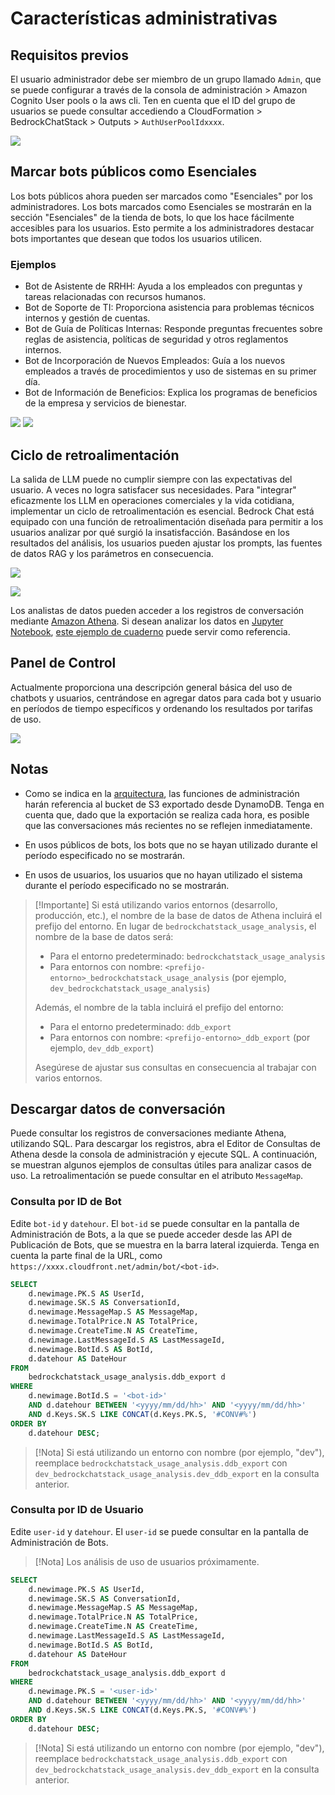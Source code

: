# Características administrativas

## Requisitos previos

El usuario administrador debe ser miembro de un grupo llamado `Admin`, que se puede configurar a través de la consola de administración > Amazon Cognito User pools o la aws cli. Ten en cuenta que el ID del grupo de usuarios se puede consultar accediendo a CloudFormation > BedrockChatStack > Outputs > `AuthUserPoolIdxxxx`.

![](./imgs/group_membership_admin.png)

## Marcar bots públicos como Esenciales

Los bots públicos ahora pueden ser marcados como "Esenciales" por los administradores. Los bots marcados como Esenciales se mostrarán en la sección "Esenciales" de la tienda de bots, lo que los hace fácilmente accesibles para los usuarios. Esto permite a los administradores destacar bots importantes que desean que todos los usuarios utilicen.

### Ejemplos

- Bot de Asistente de RRHH: Ayuda a los empleados con preguntas y tareas relacionadas con recursos humanos.
- Bot de Soporte de TI: Proporciona asistencia para problemas técnicos internos y gestión de cuentas.
- Bot de Guía de Políticas Internas: Responde preguntas frecuentes sobre reglas de asistencia, políticas de seguridad y otros reglamentos internos.
- Bot de Incorporación de Nuevos Empleados: Guía a los nuevos empleados a través de procedimientos y uso de sistemas en su primer día.
- Bot de Información de Beneficios: Explica los programas de beneficios de la empresa y servicios de bienestar.

![](./imgs/admin_bot_menue.png)
![](./imgs/bot_store.png)

## Ciclo de retroalimentación

La salida de LLM puede no cumplir siempre con las expectativas del usuario. A veces no logra satisfacer sus necesidades. Para "integrar" eficazmente los LLM en operaciones comerciales y la vida cotidiana, implementar un ciclo de retroalimentación es esencial. Bedrock Chat está equipado con una función de retroalimentación diseñada para permitir a los usuarios analizar por qué surgió la insatisfacción. Basándose en los resultados del análisis, los usuarios pueden ajustar los prompts, las fuentes de datos RAG y los parámetros en consecuencia.

![](./imgs/feedback_loop.png)

![](./imgs/feedback-using-claude-chat.png)

Los analistas de datos pueden acceder a los registros de conversación mediante [Amazon Athena](https://aws.amazon.com/jp/athena/). Si desean analizar los datos en [Jupyter Notebook](https://jupyter.org/), [este ejemplo de cuaderno](../examples/notebooks/feedback_analysis_example.ipynb) puede servir como referencia.

## Panel de Control

Actualmente proporciona una descripción general básica del uso de chatbots y usuarios, centrándose en agregar datos para cada bot y usuario en períodos de tiempo específicos y ordenando los resultados por tarifas de uso.

![](./imgs/admin_bot_analytics.png)

## Notas

- Como se indica en la [arquitectura](../README.md#architecture), las funciones de administración harán referencia al bucket de S3 exportado desde DynamoDB. Tenga en cuenta que, dado que la exportación se realiza cada hora, es posible que las conversaciones más recientes no se reflejen inmediatamente.

- En usos públicos de bots, los bots que no se hayan utilizado durante el período especificado no se mostrarán.

- En usos de usuarios, los usuarios que no hayan utilizado el sistema durante el período especificado no se mostrarán.

> [!Importante]
> Si está utilizando varios entornos (desarrollo, producción, etc.), el nombre de la base de datos de Athena incluirá el prefijo del entorno. En lugar de `bedrockchatstack_usage_analysis`, el nombre de la base de datos será:
>
> - Para el entorno predeterminado: `bedrockchatstack_usage_analysis`
> - Para entornos con nombre: `<prefijo-entorno>_bedrockchatstack_usage_analysis` (por ejemplo, `dev_bedrockchatstack_usage_analysis`)
>
> Además, el nombre de la tabla incluirá el prefijo del entorno:
>
> - Para el entorno predeterminado: `ddb_export`
> - Para entornos con nombre: `<prefijo-entorno>_ddb_export` (por ejemplo, `dev_ddb_export`)
>
> Asegúrese de ajustar sus consultas en consecuencia al trabajar con varios entornos.

## Descargar datos de conversación

Puede consultar los registros de conversaciones mediante Athena, utilizando SQL. Para descargar los registros, abra el Editor de Consultas de Athena desde la consola de administración y ejecute SQL. A continuación, se muestran algunos ejemplos de consultas útiles para analizar casos de uso. La retroalimentación se puede consultar en el atributo `MessageMap`.

### Consulta por ID de Bot

Edite `bot-id` y `datehour`. El `bot-id` se puede consultar en la pantalla de Administración de Bots, a la que se puede acceder desde las API de Publicación de Bots, que se muestra en la barra lateral izquierda. Tenga en cuenta la parte final de la URL, como `https://xxxx.cloudfront.net/admin/bot/<bot-id>`.

```sql
SELECT
    d.newimage.PK.S AS UserId,
    d.newimage.SK.S AS ConversationId,
    d.newimage.MessageMap.S AS MessageMap,
    d.newimage.TotalPrice.N AS TotalPrice,
    d.newimage.CreateTime.N AS CreateTime,
    d.newimage.LastMessageId.S AS LastMessageId,
    d.newimage.BotId.S AS BotId,
    d.datehour AS DateHour
FROM
    bedrockchatstack_usage_analysis.ddb_export d
WHERE
    d.newimage.BotId.S = '<bot-id>'
    AND d.datehour BETWEEN '<yyyy/mm/dd/hh>' AND '<yyyy/mm/dd/hh>'
    AND d.Keys.SK.S LIKE CONCAT(d.Keys.PK.S, '#CONV#%')
ORDER BY
    d.datehour DESC;
```

> [!Nota]
> Si está utilizando un entorno con nombre (por ejemplo, "dev"), reemplace `bedrockchatstack_usage_analysis.ddb_export` con `dev_bedrockchatstack_usage_analysis.dev_ddb_export` en la consulta anterior.

### Consulta por ID de Usuario

Edite `user-id` y `datehour`. El `user-id` se puede consultar en la pantalla de Administración de Bots.

> [!Nota]
> Los análisis de uso de usuarios próximamente.

```sql
SELECT
    d.newimage.PK.S AS UserId,
    d.newimage.SK.S AS ConversationId,
    d.newimage.MessageMap.S AS MessageMap,
    d.newimage.TotalPrice.N AS TotalPrice,
    d.newimage.CreateTime.N AS CreateTime,
    d.newimage.LastMessageId.S AS LastMessageId,
    d.newimage.BotId.S AS BotId,
    d.datehour AS DateHour
FROM
    bedrockchatstack_usage_analysis.ddb_export d
WHERE
    d.newimage.PK.S = '<user-id>'
    AND d.datehour BETWEEN '<yyyy/mm/dd/hh>' AND '<yyyy/mm/dd/hh>'
    AND d.Keys.SK.S LIKE CONCAT(d.Keys.PK.S, '#CONV#%')
ORDER BY
    d.datehour DESC;
```

> [!Nota]
> Si está utilizando un entorno con nombre (por ejemplo, "dev"), reemplace `bedrockchatstack_usage_analysis.ddb_export` con `dev_bedrockchatstack_usage_analysis.dev_ddb_export` en la consulta anterior.